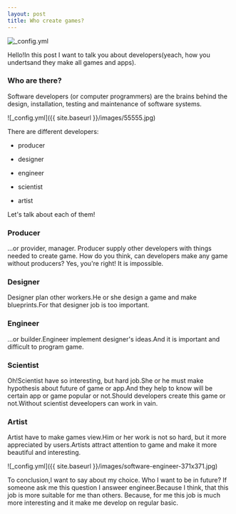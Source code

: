 ```yaml
---
layout: post
title: Who create games?
---
```

![_config.yml](https://www.ucas.com/sites/default/files/styles/full_middle_column/public/117software-developer.jpg?itok=ExHLOVN0)

Hello!In this post I want to talk you about developers(yeach, how you undertsand they make all games and apps). 

### Who are there?

Software developers (or computer programmers) are the brains behind the design, installation, testing and maintenance of software systems.

![_config.yml]({{ site.baseurl }}/images/55555.jpg)

There are different developers:

- producer

- designer

- engineer

- scientist

- artist

Let's talk about each of them!

### Producer

...or provider, manager. Producer supply other developers with things needed to create game. How do you think, can developers make any game without producers? Yes, you're right! It is impossible.

### Designer

Designer plan other workers.He or she design a game and make blueprints.For that designer job is too important.

### Engineer

...or builder.Engineer implement designer's ideas.And it is important and difficult to program game.

### Scientist

Oh!Scientist have so interesting, but hard job.She or he must make hypothesis about future of game or app.And they help to know will be certain app or game popular or not.Should developers create this game or not.Without scientist deveelopers can work in vain.

### Artist

Artist have to make games view.Him or her work is not so hard, but it more appreciated by users.Artists attract attention to game and make it more beautiful and interesting.

![_config.yml]({{ site.baseurl }}/images/software-engineer-371x371.jpg)

To conclusion,I want to say about my choice. Who I want to be in future? If someone ask me this question I answeer engineer.Because I think, that this job is more suitable for me than others. Because, for me this job is much more interesting and it make me develop on regular basic.
